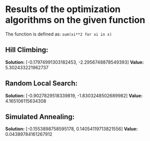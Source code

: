 # Results of the optimization algorithms on the given function
The function is defined as: `sum(xi**2 for xi in x)`

## Hill Climbing:
**Solution:** [-0.17974991303182453, -2.2956748878549393] **Value:** 5.302433221962737

## Random Local Search:
**Solution:** [-0.9027829518339819, -1.8303248502689982] **Value:** 4.165106115634308

## Simulated Annealing:
**Solution:** [-0.1553898758595178, 0.14054119713821556] **Value:** 0.04389784161267912